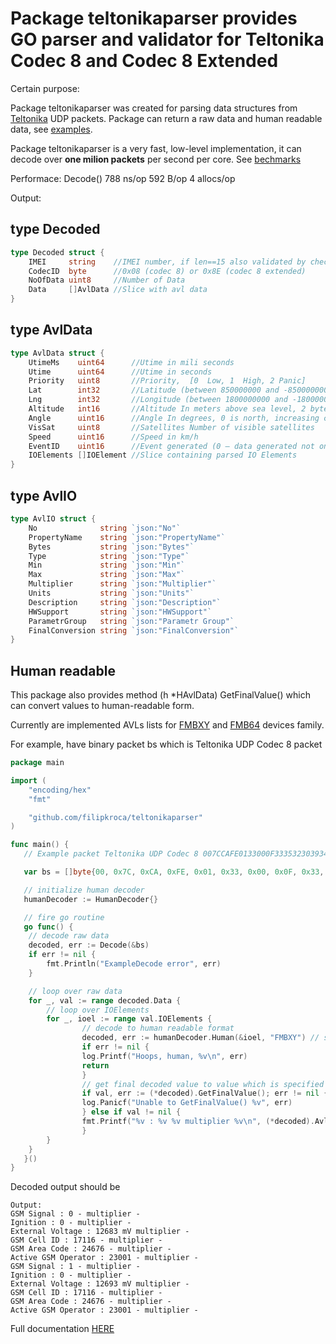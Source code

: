 # Package teltonikaparser provides GO parser and validator for Teltonika Codec 8 and Codec 8 Extended

Certain purpose:

Package teltonikaparser was created for parsing data structures from [Teltonika](https://wiki.teltonika.lt/view/Codec#Codec_8) UDP packets. Package can return a raw data and human readable data, see [examples]().

Package teltonikaparser is a very fast, low-level implementation, it can decode over **one milion packets** per second per core. See [bechmarks](https://godoc.org/github.com/filipkroca/teltonikaparser#benchmark-Decode)

Performace:
Decode()   788 ns/op 592 B/op 4 allocs/op

Output:

## type Decoded

```go
type Decoded struct {
    IMEI     string    //IMEI number, if len==15 also validated by checksum
    CodecID  byte      //0x08 (codec 8) or 0x8E (codec 8 extended)
    NoOfData uint8     //Number of Data
    Data     []AvlData //Slice with avl data
}
```

## type AvlData

```go
type AvlData struct {
    UtimeMs    uint64      //Utime in mili seconds
    Utime      uint64      //Utime in seconds
    Priority   uint8       //Priority, 	[0	Low, 1	High, 2	Panic]
    Lat        int32       //Latitude (between 850000000 and -850000000), fit int32
    Lng        int32       //Longitude (between 1800000000 and -1800000000), fit int32
    Altitude   int16       //Altitude In meters above sea level, 2 bytes
    Angle      uint16      //Angle In degrees, 0 is north, increasing clock-wise, 2 bytes
    VisSat     uint8       //Satellites Number of visible satellites
    Speed      uint16      //Speed in km/h
    EventID    uint16      //Event generated (0 – data generated not on event)
    IOElements []IOElement //Slice containing parsed IO Elements
}
```

## type AvlIO

```go
type AvlIO struct {
    No              string `json:"No"`
    PropertyName    string `json:"PropertyName"`
    Bytes           string `json:"Bytes"`
    Type            string `json:"Type"`
    Min             string `json:"Min"`
    Max             string `json:"Max"`
    Multiplier      string `json:"Multiplier"`
    Units           string `json:"Units"`
    Description     string `json:"Description"`
    HWSupport       string `json:"HWSupport"`
    ParametrGroup   string `json:"Parametr Group"`
    FinalConversion string `json:"FinalConversion"`
}
```

## Human readable

This package also provides method (h *HAvlData) GetFinalValue() which can convert values to human-readable form.

Currently are implemented AVLs lists for [FMBXY](https://wiki.teltonika.lt/view/FMB_AVL_ID) and [FMB64](https://wiki.teltonika.lt/view/FMB64_AVL_ID) devices family.

For example, have binary packet bs which is Teltonika UDP Codec 8 packet

```go
package main

import (
    "encoding/hex"
    "fmt"

    "github.com/filipkroca/teltonikaparser"
)

func main() {
   // Example packet Teltonika UDP Codec 8 007CCAFE0133000F33353230393430383136373231373908020000016C32B488A0000A7A367C1D30018700000000000000F1070301001500EF000342318BCD42DCCE606401F1000059D9000000016C32B48C88000A7A367C1D3001870000000000000015070301001501EF0003423195CD42DCCE606401F1000059D90002

   var bs = []byte{00, 0x7C, 0xCA, 0xFE, 0x01, 0x33, 0x00, 0x0F, 0x33, 0x35, 0x32, 0x30, 0x39, 0x34, 0x30, 0x38, 0x31, 0x36, 0x37, 0x32, 0x31, 0x37, 0x39, 0x08, 0x02, 0x00, 0x00, 0x01, 0x6C, 0x32, 0xB4, 0x88, 0xA0, 0x00, 0x0A, 0x7A, 0x36, 0x7C, 0x1D, 0x30, 0x01, 0x87, 0x00, 0x00, 0x00, 0x00, 0x00, 0x00, 0x00, 0xF1, 0x07, 0x03, 0x01, 0x00, 0x15, 0x00, 0xEF, 0x00, 0x03, 0x42, 0x31, 0x8B, 0xCD, 0x42, 0xDC, 0xCE, 0x60, 0x64, 0x01, 0xF1, 0x00, 0x00, 0x59, 0xD9, 0x00, 0x00, 0x00, 0x01, 0x6C, 0x32, 0xB4, 0x8C, 0x88, 0x00, 0x0A, 0x7A, 0x36, 0x7C, 0x1D, 0x30, 0x01, 0x87, 0x00, 0x00, 0x00, 0x00, 0x00, 0x00, 0x00, 0x15, 0x07, 0x03, 0x01, 0x00, 0x15, 0x01, 0xEF, 0x00, 0x03, 0x42, 0x31, 0x95, 0xCD, 0x42, 0xDC, 0xCE, 0x60, 0x64, 0x01, 0xF1, 0x00, 0x00, 0x59, 0xD9, 0x00, 0x02}

   // initialize human decoder
   humanDecoder := HumanDecoder{}

   // fire go routine
   go func() {
    // decode raw data
    decoded, err := Decode(&bs)
    if err != nil {
        fmt.Println("ExampleDecode error", err)
    }

    // loop over raw data
    for _, val := range decoded.Data {
        // loop over IOElements
        for _, ioel := range val.IOElements {
                // decode to human readable format
                decoded, err := humanDecoder.Human(&ioel, "FMBXY") // second parameter - device family type ["FMBXY", "FM64"]
                if err != nil {
                log.Printf("Hoops, human, %v\n", err)
                return
                }
                // get final decoded value to value which is specified in ./teltonikajson/ in paramether FinalConversion
                if val, err := (*decoded).GetFinalValue(); err != nil {
                log.Panicf("Unable to GetFinalValue() %v", err)
                } else if val != nil {
                fmt.Printf("%v : %v %v multiplier %v\n", (*decoded).AvlIO.PropertyName, val, (*decoded).AvlIO.Units, (*decoded).AvlIO.Multiplier)
                }
        }
    }
   }()
}
```

Decoded output should be

```text
Output:
GSM Signal : 0 - multiplier -
Ignition : 0 - multiplier -
External Voltage : 12683 mV multiplier -
GSM Cell ID : 17116 - multiplier -
GSM Area Code : 24676 - multiplier -
Active GSM Operator : 23001 - multiplier -
GSM Signal : 1 - multiplier -
Ignition : 0 - multiplier -
External Voltage : 12693 mV multiplier -
GSM Cell ID : 17116 - multiplier -
GSM Area Code : 24676 - multiplier -
Active GSM Operator : 23001 - multiplier -
```

Full documentation [HERE](https://godoc.org/github.com/filipkroca/teltonikaparser)
